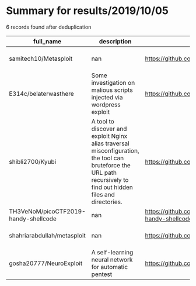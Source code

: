 
# Summary for results/2019/10/05
    
6 records found after deduplication

| full_name | description | html_url | matched_list | matched_count | pushed_at | size | stargazers_count | language | forks_count | vul_ids |
|--------------------------------------|-------------------------------------------------------------------------------------------------------------------------------------------------------------------|---------------------------------------------------------|----------------------------------|-----------------|---------------------------|--------|--------------------|------------|---------------|-----------|
| samitech10/Metasploit | nan | https://github.com/samitech10/Metasploit | ['metasploit module OR payload'] | 1 | 2019-10-05 03:36:19+00:00 | 41 | 0 | Ruby | 0 | [] |
| E314c/belaterwasthere | Some investigation on malious scripts injected via wordpress exploit | https://github.com/E314c/belaterwasthere | ['exploit'] | 1 | 2019-10-05 08:59:45+00:00 | 1036 | 0 | JavaScript | 0 | [] |
| shibli2700/Kyubi | A tool to discover and exploit Nginx alias traversal misconfiguration, the tool can bruteforce the URL path recursively to find out hidden files and directories. | https://github.com/shibli2700/Kyubi | ['exploit'] | 1 | 2019-10-05 14:45:49+00:00 | 16 | 23 | Python | 6 | [] |
| TH3VeNoM/picoCTF2019-handy-shellcode | nan | https://github.com/TH3VeNoM/picoCTF2019-handy-shellcode | ['shellcode'] | 1 | 2019-10-05 12:03:27+00:00 | 0 | 0 | nan | 0 | [] |
| shahriarabdullah/metasploit | nan | https://github.com/shahriarabdullah/metasploit | ['metasploit module OR payload'] | 1 | 2019-10-05 18:55:23+00:00 | 341 | 0 | | 0 | [] |
| gosha20777/NeuroExploit | A self-learning neural network for automatic pentest | https://github.com/gosha20777/NeuroExploit | ['exploit'] | 1 | 2019-10-05 22:40:28+00:00 | 2 | 3 | | 0 | [] |
